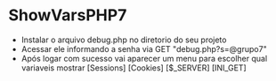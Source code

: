 # ShowVarsPHP7
- Instalar o arquivo debug.php no diretorio do seu projeto
- Acessar ele informando a senha via GET "debug.php?s=@grupo7"
- Após logar com sucesso vai aparecer um menu para escolher qual variaveis mostrar
[Sessions] [Cookies] [$_SERVER] [INI_GET]
